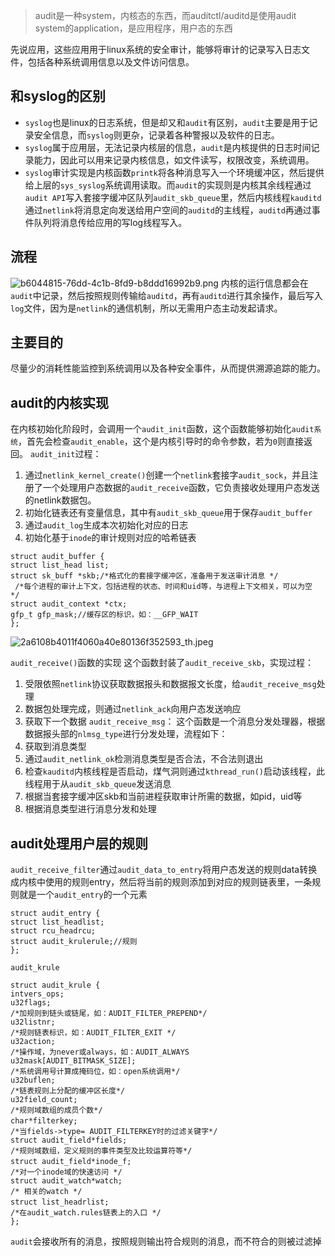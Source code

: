 > audit是一种system，内核态的东西，而auditctl/auditd是使用audit system的application，是应用程序，用户态的东西

先说应用，这些应用用于linux系统的安全审计，能够将审计的记录写入日志文件，包括各种系统调用信息以及文件访问信息。
## 和syslog的区别
* `syslog`也是linux的日志系统，但是却又和`audit`有区别，`audit`主要是用于记录安全信息，而`syslog`则更杂，记录着各种警报以及软件的日志。
* `syslog`属于应用层，无法记录内核层的信息，`audit`是内核提供的日志时间记录能力，因此可以用来记录内核信息，如文件读写，权限改变，系统调用。
* `syslog`审计实现是内核函数`printk`将各种消息写入一个环境缓冲区，然后提供给上层的`sys_syslog`系统调用读取。而`audit`的实现则是内核其余线程通过`audit API`写入套接字缓冲区队列`audit_skb_queue`里，然后内核线程`kauditd`通过`netlink`将消息定向发送给用户空间的`auditd`的主线程，`auditd`再通过事件队列将消息传给应用的写log线程写入。
## 流程
![b6044815-76dd-4c1b-8fd9-b8ddd16992b9.png](audit和auditctl_files/b6044815-76dd-4c1b-8fd9-b8ddd16992b9.png)
内核的运行信息都会在`audit`中记录，然后按照规则传输给`auditd`，再有`auditd`进行其余操作，最后写入`log`文件，因为是`netlink`的通信机制，所以无需用户态主动发起请求。

## 主要目的
尽量少的消耗性能监控到系统调用以及各种安全事件，从而提供溯源追踪的能力。
## audit的内核实现
在内核初始化阶段时，会调用一个`audit_init`函数，这个函数能够初始化`audit系统`，首先会检查`audit_enable`，这个是内核引导时的命令参数，若为`0`则直接返回。
`audit_init`过程：
1. 通过`netlink_kernel_create()`创建一个`netlink`套接字`audit_sock`，并且注册了一个处理用户态数据的`audit_receive`函数，它负责接收处理用户态发送的netlink数据包。
2. 初始化链表还有变量信息，其中有`audit_skb_queue`用于保存`audit_buffer`
3. 通过`audit_log`生成本次初始化对应的日志
4. 初始化基于`inode`的审计规则对应的哈希链表
```
struct audit_buffer {
struct list_head list;
struct sk_buff *skb;/*格式化的套接字缓冲区，准备用于发送审计消息 */
 /*每个进程的审计上下文，包括进程的状态、时间和uid等，与进程上下文相关，可以为空 */
struct audit_context *ctx;
gfp_t gfp_mask;//缓存区的标识，如：__GFP_WAIT
};
```
![2a6108b4011f4060a40e80136f352593_th.jpeg](http://img.mp.itc.cn/upload/20160917/2a6108b4011f4060a40e80136f352593_th.jpeg)

`audit_receive()`函数的实现
这个函数封装了`audit_receive_skb`，实现过程：
1. 受限依照`netlink`协议获取数据报头和数据报文长度，给`audit_receive_msg`处理
2. 数据包处理完成，则通过`netlink_ack`向用户态发送响应
3. 获取下一个数据
`audit_receive_msg`：
这个函数是一个消息分发处理器，根据数据报头部的`nlmsg_type`进行分发处理，流程如下：
1. 获取到消息类型
2. 通过`audit_netlink_ok`检测消息类型是否合法，不合法则退出
3. 检查`kauditd`内核线程是否启动，煤气洞则通过`kthread_run()`启动该线程，此线程用于从`audit_skb_queue`发送消息
4. 根据当套接字缓冲区skb和当前进程获取审计所需的数据，如pid，uid等
5. 根据消息类型进行消息分发和处理

## audit处理用户层的规则
`audit_receive_filter`通过`audit_data_to_entry`将用户态发送的规则data转换成内核中使用的规则entry，然后将当前的规则添加到对应的规则链表里，一条规则就是一个`audit_entry`的一个元素
```
struct audit_entry {
struct list_headlist;
struct rcu_headrcu;
struct audit_krulerule;//规则
};
```
`audit_krule`
```
struct audit_krule {
intvers_ops;
u32flags;
/*加规则到链头或链尾，如：AUDIT_FILTER_PREPEND*/
u32listnr;             
/*规则链表标识，如：AUDIT_FILTER_EXIT */
u32action;             
/*操作域，为never或always，如：AUDIT_ALWAYS
u32mask[AUDIT_BITMASK_SIZE];
/*系统调用号计算成掩码位，如：open系统调用*/
u32buflen;    
/*链表规则上分配的缓冲区长度*/
u32field_count;       
/*规则域数组的成员个数*/
char*filterkey; 　  
/*当fields->type= AUDIT_FILTERKEY时的过滤关键字*/
struct audit_field*fields;        
/*规则域数组，定义规则的事件类型及比较运算符等*/
struct audit_field*inode_f; 　
/*对一个inode域的快速访问 */
struct audit_watch*watch;
/* 相关的watch */
struct list_headrlist;　
/*在audit_watch.rules链表上的入口 */
};
```
`audit`会接收所有的消息，按照规则输出符合规则的消息，而不符合的则被过滤掉

